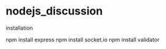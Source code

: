 # nodejs_discussion

installation

npm install express 
npm install socket.io 
npm install validator
